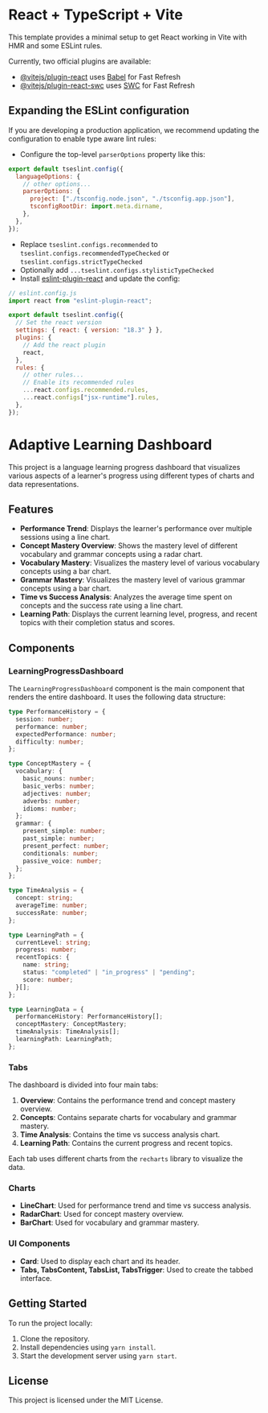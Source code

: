 # React + TypeScript + Vite

This template provides a minimal setup to get React working in Vite with HMR and some ESLint rules.

Currently, two official plugins are available:

- [@vitejs/plugin-react](https://github.com/vitejs/vite-plugin-react/blob/main/packages/plugin-react/README.md) uses [Babel](https://babeljs.io/) for Fast Refresh
- [@vitejs/plugin-react-swc](https://github.com/vitejs/vite-plugin-react-swc) uses [SWC](https://swc.rs/) for Fast Refresh

## Expanding the ESLint configuration

If you are developing a production application, we recommend updating the configuration to enable type aware lint rules:

- Configure the top-level `parserOptions` property like this:

```js
export default tseslint.config({
  languageOptions: {
    // other options...
    parserOptions: {
      project: ["./tsconfig.node.json", "./tsconfig.app.json"],
      tsconfigRootDir: import.meta.dirname,
    },
  },
});
```

- Replace `tseslint.configs.recommended` to `tseslint.configs.recommendedTypeChecked` or `tseslint.configs.strictTypeChecked`
- Optionally add `...tseslint.configs.stylisticTypeChecked`
- Install [eslint-plugin-react](https://github.com/jsx-eslint/eslint-plugin-react) and update the config:

```js
// eslint.config.js
import react from "eslint-plugin-react";

export default tseslint.config({
  // Set the react version
  settings: { react: { version: "18.3" } },
  plugins: {
    // Add the react plugin
    react,
  },
  rules: {
    // other rules...
    // Enable its recommended rules
    ...react.configs.recommended.rules,
    ...react.configs["jsx-runtime"].rules,
  },
});
```

# Adaptive Learning Dashboard

This project is a language learning progress dashboard that visualizes various aspects of a learner's progress using different types of charts and data representations.

## Features

- **Performance Trend**: Displays the learner's performance over multiple sessions using a line chart.
- **Concept Mastery Overview**: Shows the mastery level of different vocabulary and grammar concepts using a radar chart.
- **Vocabulary Mastery**: Visualizes the mastery level of various vocabulary concepts using a bar chart.
- **Grammar Mastery**: Visualizes the mastery level of various grammar concepts using a bar chart.
- **Time vs Success Analysis**: Analyzes the average time spent on concepts and the success rate using a line chart.
- **Learning Path**: Displays the current learning level, progress, and recent topics with their completion status and scores.

## Components

### LearningProgressDashboard

The `LearningProgressDashboard` component is the main component that renders the entire dashboard. It uses the following data structure:

```typescript
type PerformanceHistory = {
  session: number;
  performance: number;
  expectedPerformance: number;
  difficulty: number;
};

type ConceptMastery = {
  vocabulary: {
    basic_nouns: number;
    basic_verbs: number;
    adjectives: number;
    adverbs: number;
    idioms: number;
  };
  grammar: {
    present_simple: number;
    past_simple: number;
    present_perfect: number;
    conditionals: number;
    passive_voice: number;
  };
};

type TimeAnalysis = {
  concept: string;
  averageTime: number;
  successRate: number;
};

type LearningPath = {
  currentLevel: string;
  progress: number;
  recentTopics: {
    name: string;
    status: "completed" | "in_progress" | "pending";
    score: number;
  }[];
};

type LearningData = {
  performanceHistory: PerformanceHistory[];
  conceptMastery: ConceptMastery;
  timeAnalysis: TimeAnalysis[];
  learningPath: LearningPath;
};
```

### Tabs

The dashboard is divided into four main tabs:

1. **Overview**: Contains the performance trend and concept mastery overview.
2. **Concepts**: Contains separate charts for vocabulary and grammar mastery.
3. **Time Analysis**: Contains the time vs success analysis chart.
4. **Learning Path**: Contains the current progress and recent topics.

Each tab uses different charts from the `recharts` library to visualize the data.

### Charts

- **LineChart**: Used for performance trend and time vs success analysis.
- **RadarChart**: Used for concept mastery overview.
- **BarChart**: Used for vocabulary and grammar mastery.

### UI Components

- **Card**: Used to display each chart and its header.
- **Tabs, TabsContent, TabsList, TabsTrigger**: Used to create the tabbed interface.

## Getting Started

To run the project locally:

1. Clone the repository.
2. Install dependencies using `yarn install`.
3. Start the development server using `yarn start`.

## License

This project is licensed under the MIT License.
